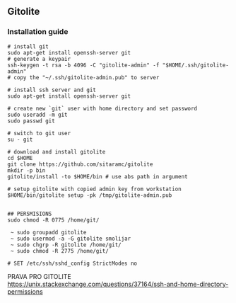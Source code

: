 ## Gitolite

### Installation guide
~~~{#lst:gitolite:ws .sh caption="Gitolite: Workstation setup"}
# install git
sudo apt-get install openssh-server git
# generate a keypair
ssh-keygen -t rsa -b 4096 -C "gitolite-admin" -f "$HOME/.ssh/gitolite-admin"
# copy the "~/.ssh/gitolite-admin.pub" to server
~~~

~~~{#lst:gitolite:srv .sh caption="Gitolite: Server setup"}
# install ssh server and git
sudo apt-get install openssh-server git

# create new `git` user with home directory and set password
sudo useradd -m git
sudo passwd git

# switch to git user
su - git

# download and install gitolite
cd $HOME
git clone https://github.com/sitaramc/gitolite
mkdir -p bin
gitolite/install -to $HOME/bin # use abs path in argument

# setup gitolite with copied admin key from workstation
$HOME/bin/gitolite setup -pk /tmp/gitolite-admin.pub


## PERSMISIONS
sudo chmod -R 0775 /home/git/

 ~ sudo groupadd gitolite
 ~ sudo usermod -a -G gitolite smolijar 
 ~ sudo chgrp -R gitolite /home/git/
 ~ sudo chmod -R 2775 /home/git/

# SET /etc/ssh/sshd_config StrictModes no
~~~

PRAVA PRO GITOLITE https://unix.stackexchange.com/questions/37164/ssh-and-home-directory-permissions

